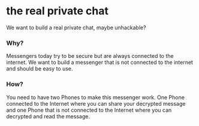 # the real private chat

We want to build a real private chat, maybe unhackable?

### Why?
Messengers today try to be secure but are always connected to the internet. We want to build a messenger that is not connected to the internet and should be easy to use.


### How?
You need to have two Phones to make this messenger work. One Phone connected to the Internet where you can share your decrypted message and one Phone that is not connected to the Internet where you can decrypted and read the message.


